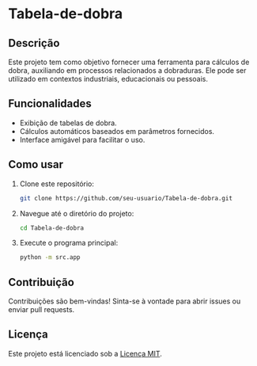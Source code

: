 # Tabela-de-dobra

## Descrição
Este projeto tem como objetivo fornecer uma ferramenta para cálculos de dobra, auxiliando em processos relacionados a dobraduras. Ele pode ser utilizado em contextos industriais, educacionais ou pessoais.

## Funcionalidades
- Exibição de tabelas de dobra.
- Cálculos automáticos baseados em parâmetros fornecidos.
- Interface amigável para facilitar o uso.

## Como usar
1. Clone este repositório:
   ```bash
   git clone https://github.com/seu-usuario/Tabela-de-dobra.git
   ```
2. Navegue até o diretório do projeto:
   ```bash
   cd Tabela-de-dobra
   ```
3. Execute o programa principal:
   ```bash
   python -m src.app
   ```

## Contribuição
Contribuições são bem-vindas! Sinta-se à vontade para abrir issues ou enviar pull requests.

## Licença
Este projeto está licenciado sob a [Licença MIT](LICENSE).